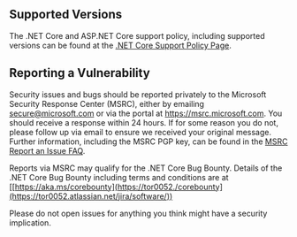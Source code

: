 

## Supported Versions

The .NET Core and ASP.NET Core support policy, including supported versions can be found at the [.NET Core Support Policy Page]([https://dotnet.microsoft.com/platform/support/policy/dotnet-core](https://tor0052.atlassian.net/jira/software/)).

## Reporting a Vulnerability

Security issues and bugs should be reported privately to the Microsoft Security Response Center (MSRC), either by emailing secure@microsoft.com or via the portal at https://msrc.microsoft.com.
You should receive a response within 24 hours. If for some reason you do not, please follow up via email to ensure we received your
original message. Further information, including the MSRC PGP key, can be found in the [MSRC Report an Issue FAQ](https://www.microsoft.com/en-us/msrc/faqs-report-an-issue).

Reports via MSRC may qualify for the .NET Core Bug Bounty. Details of the .NET Core Bug Bounty including terms and conditions are at [[https://aka.ms/corebounty](https://tor0052./corebounty](https://tor0052.atlassian.net/jira/software/))

Please do not open issues for anything you think might have a security implication.
